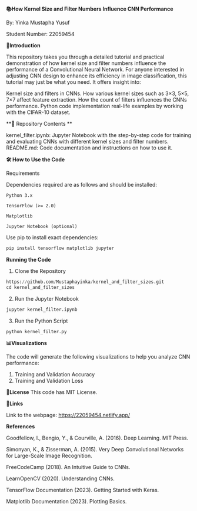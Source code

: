 **📚How Kernel Size and Filter Numbers Influence CNN Performance**

By: Yinka Mustapha Yusuf 

Student Number: 22059454 

**🚀Introduction**

This repository takes you through a detailed tutorial and practical demonstration of how kernel size and filter numbers influence the performance of a Convolutional Neural Network. For anyone interested in adjusting CNN design to enhance its efficiency in image classification, this tutorial may just be what you need. It offers insight into: 

Kernel size and filters in CNNs. How various kernel sizes such as 3×3, 5×5, 7×7 affect feature extraction. How the count of filters influences the CNNs performance. Python code implementation real-life examples by working with the CIFAR-10 dataset. 
 
 **📂 Repository Contents **
 
kernel_filter.ipynb: Jupyter Notebook with the step-by-step code for training and evaluating CNNs with different kernel sizes and filter numbers. 
README.md: Code documentation and instructions on how to use it. 

**🛠️ How to Use the Code**

Requirements 

Dependencies required are as follows and should be installed: 

    Python 3.x 

    TensorFlow (>= 2.0) 

    Matplotlib 

    Jupyter Notebook (optional) 


Use pip to install exact dependencies:

``` python
pip install tensorflow matplotlib jupyter
```

**Running the Code**

1. Clone the Repository
```python
https://github.com/Mustaphayinka/kernel_and_filter_sizes.git
cd kernel_and_filter_sizes
```
2. Run the Jupyter Notebook
```python
jupyter kernel_filter.ipynb
```

3. Run the Python Script
```python
python kernel_filter.py
```


**📊Visualizations**

The code will generate the following visualizations to help you analyze CNN performance: 

1. Training and Validation Accuracy
2. Training and Validation Loss


**📜License**
This code has MIT License.


**🔗Links**  

Link to the webpage: https://22059454.netlify.app/ 


**References**

Goodfellow, I., Bengio, Y., & Courville, A. (2016). Deep Learning. MIT Press. 

Simonyan, K., & Zisserman, A. (2015). Very Deep Convolutional Networks for Large-Scale Image Recognition. 

FreeCodeCamp (2018). An Intuitive Guide to CNNs. 

LearnOpenCV (2020). Understanding CNNs. 

TensorFlow Documentation (2023). Getting Started with Keras. 

Matplotlib Documentation (2023). Plotting Basics. 
